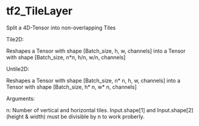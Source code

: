 # tf2_TileLayer

Split a 4D-Tensor into non-overlapping Tiles

Tile2D:

Reshapes a Tensor with shape [Batch_size, h, w, channels] into a Tensor with shape [Batch_size, n*n, h/n, w/n, channels]

Untile2D:

Reshapes a Tensor with shape [Batch_size, n* n, h, w, channels] into a Tensor with shape [Batch_size, h* n, w* n, channels]

Arguments:

n: Number of vertical and horizontal tiles. Input.shape[1] and Input.shape[2] (height & width) must be divisible by n to work proberly. 
